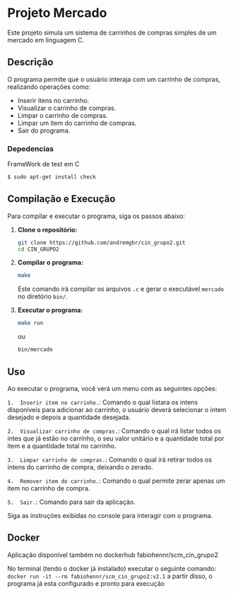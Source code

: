 # Projeto Mercado

Este projeto simula um sistema de carrinhos de compras simples de um mercado em linguagem C.

## Descrição

O programa permite que o usuário interaja com um carrinho de compras, realizando operações como:

* Inserir itens no carrinho.
* Visualizar o carrinho de compras.
* Limpar o carrinho de compras.
* Limpar um item do carrinho de compras.
* Sair do programa.

### Depedencias

FrameWork de test em C
```Bash
$ sudo apt-get install check
```

## Compilação e Execução

Para compilar e executar o programa, siga os passos abaixo:

1.  **Clone o repositório:**

    ```bash
    git clone https://github.com/andremgbr/cin_grupo2.git
    cd CIN_GRUPO2
    ```

2.  **Compilar o programa:**

    ```bash
    make
    ```

    Este comando irá compilar os arquivos `.c` e gerar o executável `mercado` no diretório `bin/`.

3.  **Executar o programa:**

    ```bash
    make run
    ```

    ou

    ```bash
    bin/mercado
    ```

## Uso

Ao executar o programa, você verá um menu com as seguintes opções:

```1.  Inserir item no carrinho.```: Comando o qual listara os intens disponíveis para adicionar ao carrinho, o usuário deverá
selecionar o intem desejado e depois a quantidade desejada.
  
```2.  Visualizar carrinho de compras.```: Comando o qual irá listar todos os intes que já estão no carrinho, o seu valor unitário
e a quantidade total por item e a quantidade total no carrinho.

```3.  Limpar carrinho de compras.```: Comando o qual irá retirar todos os intens do carrinho de compra, deixando o zerado.

```4.  Remover item do carrinho.```: Comando o qual permite zerar apenas um item no carrinho de compra.

```5.  Sair.```: Comando para sair da aplicação.

Siga as instruções exibidas no console para interagir com o programa.


## Docker

Aplicação disponível também no dockerhub fabiohennr/scm_cin_grupo2

No terminal (tendo o docker já instalado) executar o seguinte comando: 
```docker run -it --rm fabiohennr/scm_cin_grupo2:v2.1```
a partir disso, o programa já esta configurado e pronto para execução

